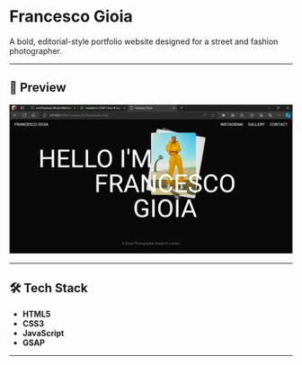 # Francesco Gioia  

A bold, editorial-style portfolio website designed for a street and fashion photographer.

---
## 🚀 Preview

![Francesco Gioia](./Francesco-ss.png)

---

## 🛠 Tech Stack

- **HTML5**
- **CSS3**
- **JavaScript**
- **GSAP**

---